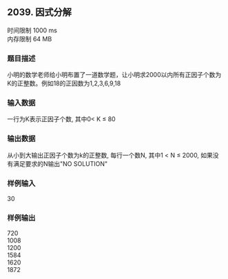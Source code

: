 ## 2039. 因式分解

时间限制 1000 ms   
内存限制 64 MB   

### 题目描述
小明的数学老师给小明布置了一道数学题，让小明求2000以内所有正因子个数为K的正整数。例如18的正因数为1,2,3,6,9,18

### 输入数据
一行为K表示正因子个数, 其中0< K ≤ 80

### 输出数据
从小到大输出正因子个数为k的正整数, 每行一个数N, 其中1 < N ≤ 2000, 如果没有满足要求的N输出"NO SOLUTION"

### 样例输入
30

### 样例输出
720   
1008   
1200   
1584   
1620   
1872
